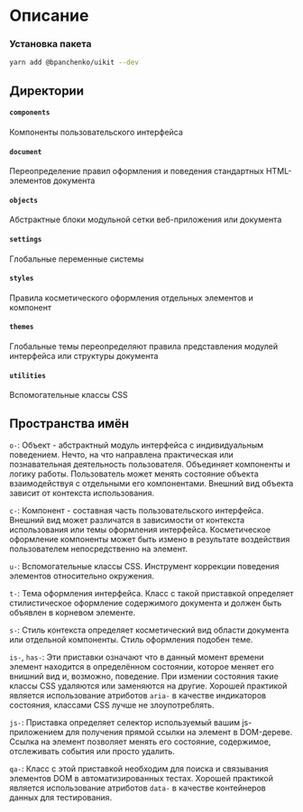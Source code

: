 # Описание

### Установка пакета

```bash
yarn add @bpanchenko/uikit --dev
```

## Директории

#### `components`
Компоненты пользовательского интерфейса

#### `document`
Переопределение правил оформления и поведения стандартных HTML-элементов документа

#### `objects`
Абстрактные блоки модульной сетки веб-приложения или документа

#### `settings`
Глобальные переменные системы

#### `styles`
Правила косметического оформления отдельных элементов и компонент

#### `themes`
Глобальные темы переопределяют правила представления модулей интерфейса или структуры документа

#### `utilities`
Вспомогательные классы CSS

## Пространства имён

`o-`: Объект - абстрактный модуль интерфейса с индивидуальным поведением. Нечто, на что направлена практическая или познавательная деятельность пользователя. Объединяет компоненты и логику работы. Пользователь может менять состояние объекта взаимодействуя с отдельными его компонентами. Внешний вид объекта зависит от контекста использования.

`c-`: Компонент - составная часть пользовательского интерфейса. Внешний вид может различатся в зависимости от контекста использования или темы оформления интерфейса. Косметическое оформление компоненты может быть измено в результате воздействия пользователем непосредственно на элемент.

`u-`: Вспомогательные классы CSS. Инструмент коррекции поведения элементов относительно окружения.

`t-`: Тема оформления интерфейса. Класс с такой приставкой определяет стилистическое оформление содержимого документа и должен быть объявлен в корневом элементе.

`s-`: Стиль контекста определяет косметический вид области документа или отдельной компоненты. Стиль оформления подобен теме.

`is-`, `has-`: Эти приставки означают что в данный момент времени элемент находится в определённом состоянии, которое меняет его внишний вид и, возможно, поведение. При измении состояния такие классы CSS удаляются или заменяются на другие. Хорошей практикой является использование атриботов `aria-` в качестве индикаторов состояния, классами CSS лучше не злоупотреблять.

`js-`: Приставка определяет селектор используемый вашим js-приложением для получения прямой ссылки на элемент в DOM-дереве. Ссылка на элемент позволяет менять его состояние, содержимое, отслеживать события или просто удалить.

`qa-`: Класс с этой приставкой необходим для поиска и связывания элементов DOM в автоматизированных тестах. Хорошей практикой является использование атриботов `data-` в качестве контейнеров данных для тестирования.
